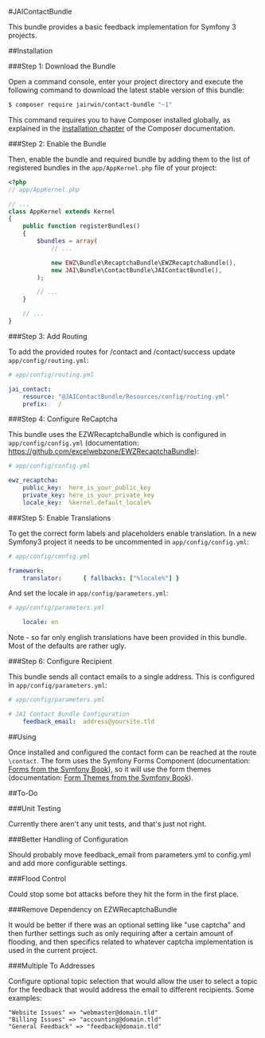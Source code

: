 #JAIContactBundle

This bundle provides a basic feedback implementation for Symfony 3 projects.

##Installation

###Step 1: Download the Bundle

Open a command console, enter your project directory and execute the
following command to download the latest stable version of this bundle:

```bash
$ composer require jairwin/contact-bundle "~1"
```

This command requires you to have Composer installed globally, as explained
in the [installation chapter](https://getcomposer.org/doc/00-intro.md)
of the Composer documentation.

###Step 2: Enable the Bundle

Then, enable the bundle and required bundle by adding them to the list of registered bundles
in the `app/AppKernel.php` file of your project:

```php
<?php
// app/AppKernel.php

// ...
class AppKernel extends Kernel
{
    public function registerBundles()
    {
        $bundles = array(
            // ...

			new EWZ\Bundle\RecaptchaBundle\EWZRecaptchaBundle(),
            new JAI\Bundle\ContactBundle\JAIContactBundle(),
        );

        // ...
    }

    // ...
}
```

###Step 3: Add Routing

To add the provided routes for /contact and /contact/success update 
`app/config/routing.yml`:

```yaml
# app/config/routing.yml

jai_contact:
    resource: "@JAIContactBundle/Resources/config/routing.yml"
    prefix:   /
```

###Step 4: Configure ReCaptcha

This bundle uses the EZWRecaptchaBundle which is configured in `app/config/config.yml`
(documentation: https://github.com/excelwebzone/EWZRecaptchaBundle):

``` yaml
# app/config/config.yml

ewz_recaptcha:
    public_key:  here_is_your_public_key
    private_key: here_is_your_private_key
    locale_key:  %kernel.default_locale%
```

###Step 5: Enable Translations

To get the correct form labels and placeholders enable translation. In a new Symfony3
project it needs to be uncommented in `app/config/config.yml`:

``` yaml
# app/config/config.yml

framework:
    translator:      { fallbacks: ["%locale%"] }
```

And set the locale in `app/config/parameters.yml`:

``` yaml
# app/config/parameters.yml

    locale: en
```

Note - so far only english translations have been provided in this bundle. Most of
the defaults are rather ugly.

###Step 6: Configure Recipient

This bundle sends all contact emails to a single address. This is configured in
`app/config/parameters.yml`:

``` yaml
# app/config/parameters.yml

# JAI Contact Bundle Configuration
    feedback_email:  address@yoursite.tld
```

##Using

Once installed and configured the contact form can be reached at the route `\contact`. The form uses the
Symfony Forms Component (documentation: [Forms from the Symfony Book](http://symfony.com/doc/current/book/forms.html)),
so it will use the form themes (documentation: [Form Themes from the Symfony Book](https://symfony.com/doc/current/cookbook/form/form_customization.html#cookbook-form-customization-form-themes)).

##To-Do

###Unit Testing

Currently there aren't any unit tests, and that's just not right.

###Better Handling of Configuration

Should probably move feedback_email from parameters.yml to config.yml and add more 
configurable settings.

###Flood Control

Could stop some bot attacks before they hit the form in the first place.

###Remove Dependency on EZWRecaptchaBundle

It would be better if there was an optional setting like "use captcha" and then further 
settings such as only requiring after a certain amount of flooding, and then specifics
related to whatever captcha implementation is used in the current project.

###Multiple To Addresses

Configure optional topic selection that would allow the user to select a topic for the
feedback that would address the email to different recipients. Some examples:
 
	"Website Issues" => "webmaster@domain.tld"
	"Billing Issues" => "accounting@domain.tld"
	"General Feedback" => "feedback@domain.tld"
